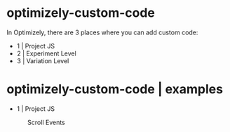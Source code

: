 # optimizely-custom-code
<p>In Optimizely, there are 3 places where you can add custom code:</p>
<ul>
<li>	1 | Project JS </li>
<li>	2 | Experiment Level </li>
<li>	3 | Variation Level </li>
</ul> 
 
# optimizely-custom-code | examples

<ul>
<li>	1 | Project JS </li>
	<ul>Scroll Events</ul>
</ul> 
